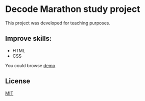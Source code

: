 # Decode Marathon study project

This project was developed for teaching purposes.

## Improve skills:
- HTML
- CSS


You could browse [demo]() 


## License
[MIT](https://choosealicense.com/licenses/mit/)